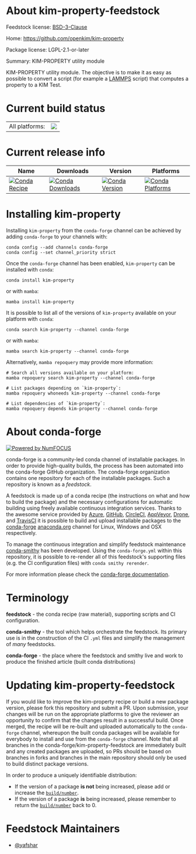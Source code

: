 About kim-property-feedstock
============================

Feedstock license: [BSD-3-Clause](https://github.com/conda-forge/kim_property-feedstock/blob/main/LICENSE.txt)

Home: https://github.com/openkim/kim-property

Package license: LGPL-2.1-or-later

Summary: KIM-PROPERTY utility module

KIM-PROPERTY utility module.
The objective is to make it as easy as possible to convert a script (for
example a [LAMMPS](https://lammps.sandia.gov/) script) that computes a
property to a KIM Test.


Current build status
====================


<table><tr><td>All platforms:</td>
    <td>
      <a href="https://dev.azure.com/conda-forge/feedstock-builds/_build/latest?definitionId=9090&branchName=main">
        <img src="https://dev.azure.com/conda-forge/feedstock-builds/_apis/build/status/kim_property-feedstock?branchName=main">
      </a>
    </td>
  </tr>
</table>

Current release info
====================

| Name | Downloads | Version | Platforms |
| --- | --- | --- | --- |
| [![Conda Recipe](https://img.shields.io/badge/recipe-kim--property-green.svg)](https://anaconda.org/conda-forge/kim-property) | [![Conda Downloads](https://img.shields.io/conda/dn/conda-forge/kim-property.svg)](https://anaconda.org/conda-forge/kim-property) | [![Conda Version](https://img.shields.io/conda/vn/conda-forge/kim-property.svg)](https://anaconda.org/conda-forge/kim-property) | [![Conda Platforms](https://img.shields.io/conda/pn/conda-forge/kim-property.svg)](https://anaconda.org/conda-forge/kim-property) |

Installing kim-property
=======================

Installing `kim-property` from the `conda-forge` channel can be achieved by adding `conda-forge` to your channels with:

```
conda config --add channels conda-forge
conda config --set channel_priority strict
```

Once the `conda-forge` channel has been enabled, `kim-property` can be installed with `conda`:

```
conda install kim-property
```

or with `mamba`:

```
mamba install kim-property
```

It is possible to list all of the versions of `kim-property` available on your platform with `conda`:

```
conda search kim-property --channel conda-forge
```

or with `mamba`:

```
mamba search kim-property --channel conda-forge
```

Alternatively, `mamba repoquery` may provide more information:

```
# Search all versions available on your platform:
mamba repoquery search kim-property --channel conda-forge

# List packages depending on `kim-property`:
mamba repoquery whoneeds kim-property --channel conda-forge

# List dependencies of `kim-property`:
mamba repoquery depends kim-property --channel conda-forge
```


About conda-forge
=================

[![Powered by
NumFOCUS](https://img.shields.io/badge/powered%20by-NumFOCUS-orange.svg?style=flat&colorA=E1523D&colorB=007D8A)](https://numfocus.org)

conda-forge is a community-led conda channel of installable packages.
In order to provide high-quality builds, the process has been automated into the
conda-forge GitHub organization. The conda-forge organization contains one repository
for each of the installable packages. Such a repository is known as a *feedstock*.

A feedstock is made up of a conda recipe (the instructions on what and how to build
the package) and the necessary configurations for automatic building using freely
available continuous integration services. Thanks to the awesome service provided by
[Azure](https://azure.microsoft.com/en-us/services/devops/), [GitHub](https://github.com/),
[CircleCI](https://circleci.com/), [AppVeyor](https://www.appveyor.com/),
[Drone](https://cloud.drone.io/welcome), and [TravisCI](https://travis-ci.com/)
it is possible to build and upload installable packages to the
[conda-forge](https://anaconda.org/conda-forge) [anaconda.org](https://anaconda.org/)
channel for Linux, Windows and OSX respectively.

To manage the continuous integration and simplify feedstock maintenance
[conda-smithy](https://github.com/conda-forge/conda-smithy) has been developed.
Using the ``conda-forge.yml`` within this repository, it is possible to re-render all of
this feedstock's supporting files (e.g. the CI configuration files) with ``conda smithy rerender``.

For more information please check the [conda-forge documentation](https://conda-forge.org/docs/).

Terminology
===========

**feedstock** - the conda recipe (raw material), supporting scripts and CI configuration.

**conda-smithy** - the tool which helps orchestrate the feedstock.
                   Its primary use is in the construction of the CI ``.yml`` files
                   and simplify the management of *many* feedstocks.

**conda-forge** - the place where the feedstock and smithy live and work to
                  produce the finished article (built conda distributions)


Updating kim-property-feedstock
===============================

If you would like to improve the kim-property recipe or build a new
package version, please fork this repository and submit a PR. Upon submission,
your changes will be run on the appropriate platforms to give the reviewer an
opportunity to confirm that the changes result in a successful build. Once
merged, the recipe will be re-built and uploaded automatically to the
`conda-forge` channel, whereupon the built conda packages will be available for
everybody to install and use from the `conda-forge` channel.
Note that all branches in the conda-forge/kim-property-feedstock are
immediately built and any created packages are uploaded, so PRs should be based
on branches in forks and branches in the main repository should only be used to
build distinct package versions.

In order to produce a uniquely identifiable distribution:
 * If the version of a package **is not** being increased, please add or increase
   the [``build/number``](https://docs.conda.io/projects/conda-build/en/latest/resources/define-metadata.html#build-number-and-string).
 * If the version of a package **is** being increased, please remember to return
   the [``build/number``](https://docs.conda.io/projects/conda-build/en/latest/resources/define-metadata.html#build-number-and-string)
   back to 0.

Feedstock Maintainers
=====================

* [@yafshar](https://github.com/yafshar/)

